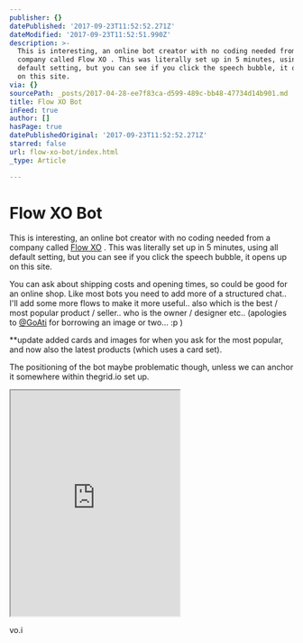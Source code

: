 ```yaml
---
publisher: {}
datePublished: '2017-09-23T11:52:52.271Z'
dateModified: '2017-09-23T11:52:51.990Z'
description: >-
  This is interesting, an online bot creator with no coding needed from a
  company called Flow XO . This was literally set up in 5 minutes, using all
  default setting, but you can see if you click the speech bubble, it opens up
  on this site.
via: {}
sourcePath: _posts/2017-04-28-ee7f83ca-d599-489c-bb48-47734d14b901.md
title: Flow XO Bot
inFeed: true
author: []
hasPage: true
datePublishedOriginal: '2017-09-23T11:52:52.271Z'
starred: false
url: flow-xo-bot/index.html
_type: Article

---
```

# Flow XO Bot

This is interesting, an online bot creator with no coding needed from a company called [Flow XO][0] . This was literally set up in 5 minutes, using all default setting, but you can see if you click the speech bubble, it opens up on this site.

You can ask about shipping costs and opening times, so could be good for an online shop. Like most bots you need to add more of a structured chat.. I'll add some more flows to make it more useful.. also which is the best / most popular product / seller.. who is the owner / designer etc.. (apologies to [@GoAti][1] for borrowing an image or two... :p )

\*\*update added cards and images for when you ask for the most popular, and now also the latest products (which uses a card set).

The positioning of the bot maybe problematic though, unless we can anchor it somewhere within thegrid.io set up.

<iframe src="https://the-grid.github.io/ed-userhtml/?g=eJx1kE1vgjAAQP8K4S4fRc26iInZFoRQiIOB5UZpGSVUCBSR_nqzeN79vXd4h6ka-SC1aaxcvZFymN5Nc-H0l0mj7vrl0RtVL0wmCKNGO-kaLWW5qR_95gW5OlsDq_QyWST-3udRiwHaYnXh4UfgFLnP49vEsYBWkl94zH07Tk8KgYhjhe1IFS1WpwWlQYPSny3K0Z_3X2_AAM5-2_Py_G1VZ7QPV6jQanc0sZ3iGllh-jXj3G6YgDO-UhWK6E4SKIgHHea9SZJnqgLZXIBsDUHXErBTocp25LO7Yx7A-uK6ulZO663SKKvZeDyYr0HHJzYLZL0" height="400" style=""></iframe>

vo.i

[0]: https://flowxo.com/
[1]: https://twitter.com/icleora1
